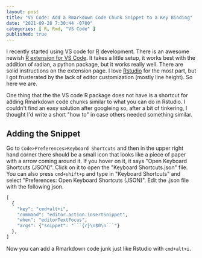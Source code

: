 ```yaml
---
layout: post
title: "VS Code: Add a Rmarkdown Code Chunk Snippet to a Key Binding"
date: "2021-09-28 7:30:44 -0700"
categories: [ R, Rmd, "VS Code" ]
published: true
---
```


I recently started using VS code for [R](https://www.r-project.org/) development. There is an awesome newish [R extension for VS Code](https://marketplace.visualstudio.com/items?itemName=Ikuyadeu.r).  It takes a little setup, it works best with the addition of radian, a python package, but it works really well. There are solid instructions on the extension page. I love [Rstudio](https://www.rstudio.com/) for the most part, but I got frusterated by the lack of editor customization (mostly line height). So here we are.  

One thing that the the VS code R package does not have is a shortcut for adding Rmarkdown code chunks similar to what you can do in Rstudio. I couldn't find an easy solution after googleing so, after a bit of tinkering, I thought I'd write a short "how to" in case others needed something similar. 

## Adding the Snippet

Go to `Code>Preferences>Keyboard Shortcuts` and then in the upper right hand corner there should be a small icon that looks like a piece of paper with a arrow coming around it.  If you hover on it, it says "Open Keyboard Shortcuts (JSON)". Click on it to open the "Keyboard Shortcuts.json" file.  You can also press `cmd+shift+p` and type in "Keyboard Shortcuts" and select "Preferences: Open Keyboard Shortcuts (JSON)".  Edit the .json file with the following json.

```r
[
  {
    "key": "cmd+alt+i",
    "command": "editor.action.insertSnippet",
    "when": "editorTextFocus",
    "args": {"snippet": "```{r}\n$0\n```"}
  },
]
```

Now you can add a Rmarkdown code junk just like Rstudio with `cmd+alt+i`. 


